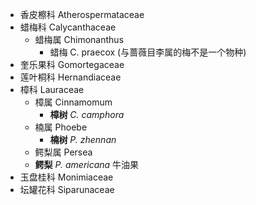 * 香皮檫科 Atherospermataceae
* 蜡梅科 Calycanthaceae
	* 蜡梅属 Chimonanthus
		* 蜡梅 C. praecox  (与蔷薇目李属的梅不是一个物种)
* 奎乐果科 Gomortegaceae
* 莲叶桐科 Hernandiaceae
* 樟科 Lauraceae
  * 樟属 Cinnamomum
    * **樟树** *C. camphora*
  * 楠属 Phoebe
    * **楠树** *P. zhennan*
  * 鳄梨属 Persea
  * **鳄梨** *P. americana* 牛油果
* 玉盘桂科 Monimiaceae
* 坛罐花科 Siparunaceae
